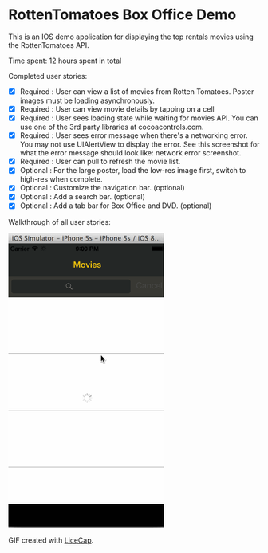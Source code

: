 # RottenTomatoes Box Office Demo
This is an IOS demo application for displaying the top rentals movies using the RottenTomatoes API. 

Time spent: 12 hours spent in total

Completed user stories:

 * [x] Required : User can view a list of movies from Rotten Tomatoes. Poster images must be loading asynchronously.
 * [x] Required : User can view movie details by tapping on a cell
 * [x] Required : User sees loading state while waiting for movies API. You can use one of the 3rd party libraries at cocoacontrols.com.
 * [x] Required : User sees error message when there's a networking error. You may not use UIAlertView to display the error. See this screenshot for what the error message should look like: network error screenshot.
 * [x] Required : User can pull to refresh the movie list.
 * [x] Optional : For the large poster, load the low-res image first, switch to high-res when complete.
 * [x] Optional : Customize the navigation bar. (optional)
 * [x] Optional : Add a search bar. (optional)
 * [x] Optional : Add a tab bar for Box Office and DVD. (optional)

Walkthrough of all user stories:

![Video Walkthrough](https://raw.githubusercontent.com/apatel7734/ios-RottenTomatoes/master/rotten_tomatoes.gif)

GIF created with [LiceCap](http://www.cockos.com/licecap/).

